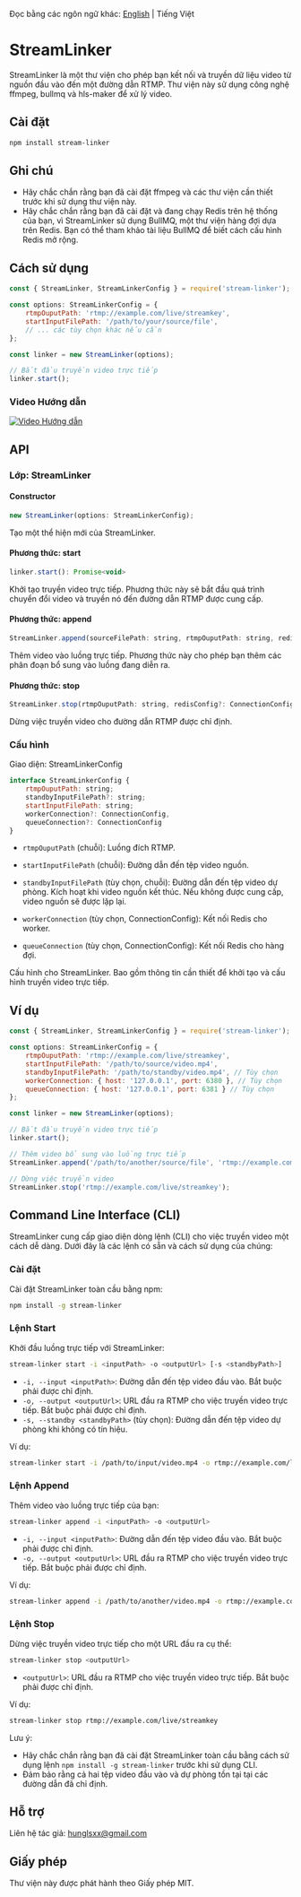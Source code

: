 Đọc bằng các ngôn ngữ khác: [English](../en-US/README_en-US.md) | Tiếng Việt

# StreamLinker

StreamLinker là một thư viện cho phép bạn kết nối và truyền dữ liệu video từ nguồn đầu vào đến một đường dẫn RTMP. Thư viện này sử dụng công nghệ ffmpeg, bullmq và hls-maker để xử lý video.

## Cài đặt

```bash
npm install stream-linker
```

## Ghi chú
- Hãy chắc chắn rằng bạn đã cài đặt ffmpeg và các thư viện cần thiết trước khi sử dụng thư viện này.
- Hãy chắc chắn rằng bạn đã cài đặt và đang chạy Redis trên hệ thống của bạn, vì StreamLinker sử dụng BullMQ, một thư viện hàng đợi dựa trên Redis. Bạn có thể tham khảo tài liệu BullMQ để biết cách cấu hình Redis mở rộng.

## Cách sử dụng
```javascript
const { StreamLinker, StreamLinkerConfig } = require('stream-linker');

const options: StreamLinkerConfig = {
    rtmpOuputPath: 'rtmp://example.com/live/streamkey',
    startInputFilePath: '/path/to/your/source/file',
    // ... các tùy chọn khác nếu cần
};

const linker = new StreamLinker(options);

// Bắt đầu truyền video trực tiếp
linker.start();
```

### Video Hướng dẫn
[![Video Hướng dẫn](http://img.youtube.com/vi/-30Znc7hMwE/0.jpg)](http://www.youtube.com/watch?v=-30Znc7hMwE "Truyền video trực tiếp với Stream Linker")

## API

### Lớp: StreamLinker
#### Constructor
```javascript
new StreamLinker(options: StreamLinkerConfig);
```
Tạo một thể hiện mới của StreamLinker.

#### Phương thức: start
```javascript
linker.start(): Promise<void>
```
Khởi tạo truyền video trực tiếp. Phương thức này sẽ bắt đầu quá trình chuyển đổi video và truyền nó đến đường dẫn RTMP được cung cấp.

#### Phương thức: append
```javascript
StreamLinker.append(sourceFilePath: string, rtmpOuputPath: string, redisConfig?: ConnectionConfig): Promise<void>
```
Thêm video vào luồng trực tiếp. Phương thức này cho phép bạn thêm các phân đoạn bổ sung vào luồng đang diễn ra.

#### Phương thức: stop
```javascript
StreamLinker.stop(rtmpOuputPath: string, redisConfig?: ConnectionConfig): Promise<boolean>
```
Dừng việc truyền video cho đường dẫn RTMP được chỉ định.

### Cấu hình
Giao diện: StreamLinkerConfig
```javascript
interface StreamLinkerConfig {
    rtmpOuputPath: string; 
    standbyInputFilePath?: string;
    startInputFilePath: string;
    workerConnection?: ConnectionConfig,
    queueConnection?: ConnectionConfig
}
```
- `rtmpOuputPath` (chuỗi): Luồng đích RTMP.

- `startInputFilePath` (chuỗi): Đường dẫn đến tệp video nguồn.

- `standbyInputFilePath` (tùy chọn, chuỗi): Đường dẫn đến tệp video dự phòng. Kích hoạt khi video nguồn kết thúc. Nếu không được cung cấp, video nguồn sẽ được lặp lại.

- `workerConnection` (tùy chọn, ConnectionConfig): Kết nối Redis cho worker.

- `queueConnection` (tùy chọn, ConnectionConfig): Kết nối Redis cho hàng đợi.

Cấu hình cho StreamLinker. Bao gồm thông tin cần thiết để khởi tạo và cấu hình truyền video trực tiếp.

## Ví dụ
```javascript
const { StreamLinker, StreamLinkerConfig } = require('stream-linker');

const options: StreamLinkerConfig = {
    rtmpOuputPath: 'rtmp://example.com/live/streamkey',
    startInputFilePath: '/path/to/source/video.mp4',
    standbyInputFilePath: '/path/to/standby/video.mp4', // Tùy chọn
    workerConnection: { host: '127.0.0.1', port: 6380 }, // Tùy chọn
    queueConnection: { host: '127.0.0.1', port: 6381 } // Tùy chọn
};

const linker = new StreamLinker(options);

// Bắt đầu truyền video trực tiếp
linker.start();

// Thêm video bổ sung vào luồng trực tiếp
StreamLinker.append('/path/to/another/source/file', 'rtmp://example.com/live/streamkey');

// Dừng việc truyền video
StreamLinker.stop('rtmp://example.com/live/streamkey');
```

## Command Line Interface (CLI)
StreamLinker cung cấp giao diện dòng lệnh (CLI) cho việc truyền video một cách dễ dàng. Dưới đây là các lệnh có sẵn và cách sử dụng của chúng:

### Cài đặt
Cài đặt StreamLinker toàn cầu bằng npm:

```bash
npm install -g stream-linker
```

### Lệnh Start
Khởi đầu luồng trực tiếp với StreamLinker:
```bash
stream-linker start -i <inputPath> -o <outputUrl> [-s <standbyPath>]
```
- ```-i, --input <inputPath>```: Đường dẫn đến tệp video đầu vào. Bắt buộc phải được chỉ định.
- ```-o, --output <outputUrl>```: URL đầu ra RTMP cho việc truyền video trực tiếp. Bắt buộc phải được chỉ định.
- ```-s, --standby <standbyPath>``` (tùy chọn): Đường dẫn đến tệp video dự phòng khi không có tín hiệu.

Ví dụ:
```bash
stream-linker start -i /path/to/input/video.mp4 -o rtmp://example.com/live/streamkey -s /path/to/standby/video.mp4
```

### Lệnh Append
Thêm video vào luồng trực tiếp của bạn:
```bash
stream-linker append -i <inputPath> -o <outputUrl>
```
- ```-i, --input <inputPath>```: Đường dẫn đến tệp video đầu vào. Bắt buộc phải được chỉ định.
- ```-o, --output <outputUrl>```: URL đầu ra RTMP cho việc truyền video trực tiếp. Bắt buộc phải được chỉ định.

Ví dụ:
```bash
stream-linker append -i /path/to/another/video.mp4 -o rtmp://example.com/live/streamkey
```

### Lệnh Stop
Dừng việc truyền video trực tiếp cho một URL đầu ra cụ thể:
```bash
stream-linker stop <outputUrl>
```
- ```<outputUrl>```: URL đầu ra RTMP cho việc truyền video trực tiếp. Bắt buộc phải được chỉ định.

Ví dụ:
```bash
stream-linker stop rtmp://example.com/live/streamkey
```

Lưu ý:
- Hãy chắc chắn rằng bạn đã cài đặt StreamLinker toàn cầu bằng cách sử dụng lệnh `npm install -g stream-linker` trước khi sử dụng CLI.
- Đảm bảo rằng cả hai tệp video đầu vào và dự phòng tồn tại tại các đường dẫn đã chỉ định.

## Hỗ trợ
Liên hệ tác giả: hunglsxx@gmail.com

## Giấy phép
Thư viện này được phát hành theo Giấy phép MIT.